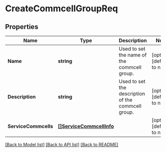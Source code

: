 # CreateCommcellGroupReq

## Properties
Name | Type | Description | Notes
------------ | ------------- | ------------- | -------------
**Name** | **string** | Used to set the name of the commcell group. | [optional] [default to null]
**Description** | **string** | Used to set the description of the commcell group. | [optional] [default to null]
**ServiceCommcells** | [**[]ServiceCommcellInfo**](ServiceCommcellInfo.md) |  | [optional] [default to null]

[[Back to Model list]](../README.md#documentation-for-models) [[Back to API list]](../README.md#documentation-for-api-endpoints) [[Back to README]](../README.md)


